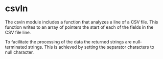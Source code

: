 # csvln
The csvln module includes a function that analyzes a line of a CSV file. This function writes to an array of pointers the start of each of the fields in the CSV file line.

To facilitate the processing of the data the returned strings are null-terminated strings. This is achieved by setting the separator characters to null character.

